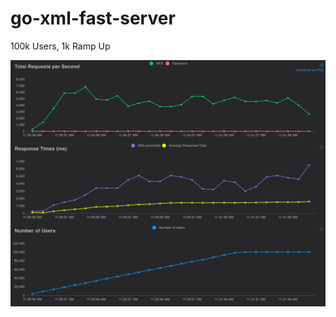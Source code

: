 # go-xml-fast-server

100k Users, 1k Ramp Up

![](images/total_requests_per_second_1719161926.521.png)
